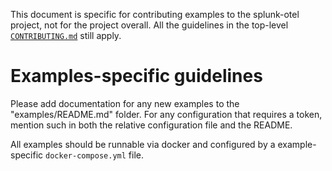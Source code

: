 This document is specific for contributing examples to the splunk-otel project, not for the project overall. All the guidelines in the top-level [`CONTRIBUTING.md`](../CONTRIBUTING.md) still apply.

# Examples-specific guidelines

Please add documentation for any new examples to the "examples/README.md" folder. For any configuration that requires a token, mention such in both the relative configuration file and the README.

All examples should be runnable via docker and configured by a example-specific `docker-compose.yml` file.
